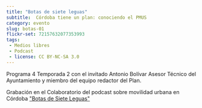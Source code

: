 ```yaml
---
title: "Botas de siete leguas"
subtitle:  Córdoba tiene un plan: conociendo el PMUS
category: evento
slug: botas-01
flickr-set: 72157632077353993
tags:
 - Medios libres
 - Podcast
 - license: CC BY-NC-SA 3.0
---
```

Programa 4 Temporada 2 con el invitado Antonio Bolívar Asesor Técnico del Ayuntamiento y miembro del equipo redactor del Plan.

Grabación en el Colaboratorio del podcast sobre movilidad urbana en Córdoba ["Botas de Siete Leguas"](http://www.ivoox.com/podcast-podcast-programa-botas-siete-leguas_sq_f111311_1.html)